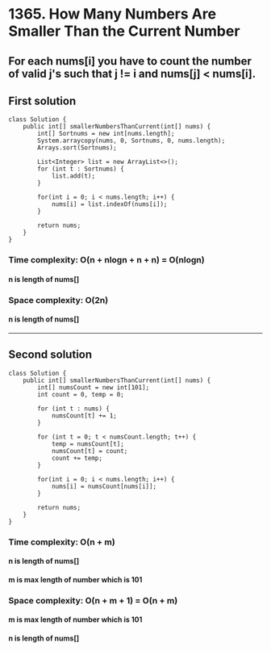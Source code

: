 # 1365. How Many Numbers Are Smaller Than the Current Number
## For each nums[i] you have to count the number of valid j's such that j != i and nums[j] < nums[i].
## First solution

```
class Solution {
    public int[] smallerNumbersThanCurrent(int[] nums) {
        int[] Sortnums = new int[nums.length];
		System.arraycopy(nums, 0, Sortnums, 0, nums.length);
		Arrays.sort(Sortnums);
		
		List<Integer> list = new ArrayList<>();
		for (int t : Sortnums) { 
            list.add(t); 
        } 
		
		for(int i = 0; i < nums.length; i++) {
			nums[i] = list.indexOf(nums[i]);
		}
		
		return nums;
    }
}
```

### Time complexity: O(n + nlogn + n + n) = O(nlogn)
#### n is length of nums[]
### Space complexity: O(2n)
#### n is length of nums[]
---
## Second solution

```
class Solution {
    public int[] smallerNumbersThanCurrent(int[] nums) {
		int[] numsCount = new int[101];
		int count = 0, temp = 0;
        
		for (int t : nums) { 
            numsCount[t] += 1;
        } 
		
		for (int t = 0; t < numsCount.length; t++) { 
			temp = numsCount[t];
            numsCount[t] = count;
            count += temp;
        } 
		
		for(int i = 0; i < nums.length; i++) {
			nums[i] = numsCount[nums[i]];
		}
		
		return nums;
    }
}
```
### Time complexity: O(n + m)
#### n is length of nums[]
#### m is max length of number which is 101
### Space complexity: O(n + m + 1)  = O(n + m)
#### m is max length of number which is 101
#### n is length of nums[]